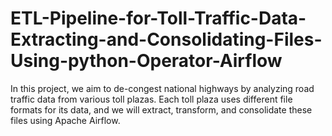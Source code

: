 # ETL-Pipeline-for-Toll-Traffic-Data-Extracting-and-Consolidating-Files-Using-python-Operator-Airflow
In this project, we aim to de-congest national highways by analyzing road traffic data from various toll plazas. Each toll plaza uses different file formats for its data, and we will extract, transform, and consolidate these files using Apache Airflow.
